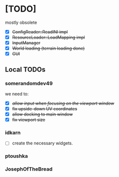 # [TODO]

mostly obsolete

- [x] ~~ConfigReader::ReadINI impl~~
- [x] ~~ResourceLoader::LoadMapping impl~~
- [x] ~~InputManager~~
- [x] ~~World loading (terrain loading done)~~
- [x] ~~GUI~~

## Local TODOs

### somerandomdev49

we need to:
- [x] ~~*allow input when focusing on the viewport window*~~
- [x] ~~fix upside-down UV coordinates~~
- [x] ~~allow docking to main window~~
- [x] ~~fix viewport size~~

### idkarn

- [ ] create the necessary widgets.

### ptoushka

### JosephOfTheBread

